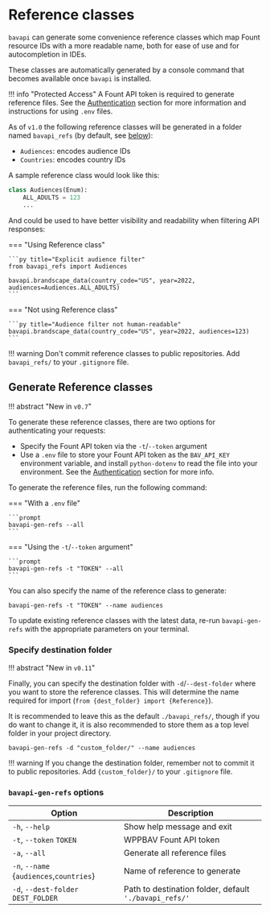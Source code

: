 # Reference classes

`bavapi` can generate some convenience reference classes which map Fount resource IDs with a more readable name, both for ease of use and for autocompletion in IDEs.

These classes are automatically generated by a console command that becomes available once `bavapi` is installed.

!!! info "Protected Access"
    A Fount API token is required to generate reference files. See the [Authentication](authentication.md) section for more information and instructions for using `.env` files.

As of `v1.0` the following reference classes will be generated in a folder named `bavapi_refs` (by default, see [below](#specify-destination-folder)):

- `Audiences`: encodes audience IDs
- `Countries`: encodes country IDs

A sample reference class would look like this:

```py
class Audiences(Enum):
    ALL_ADULTS = 123
    ...
```

And could be used to have better visibility and readability when filtering API responses:

=== "Using Reference class"

    ```py title="Explicit audience filter"
    from bavapi_refs import Audiences

    bavapi.brandscape_data(country_code="US", year=2022, audiences=Audiences.ALL_ADULTS)
    ```

=== "Not using Reference class"

    ```py title="Audience filter not human-readable"
    bavapi.brandscape_data(country_code="US", year=2022, audiences=123)
    ```

!!! warning
    Don't commit reference classes to public repositories. Add `bavapi_refs/` to your `.gitignore` file.

## Generate Reference classes

!!! abstract "New in `v0.7`"

To generate these reference classes, there are two options for authenticating your requests:

- Specify the Fount API token via the `-t`/`--token` argument
- Use a `.env` file to store your Fount API token as the `BAV_API_KEY` environment variable, and install `python-dotenv` to read the file into your environment. See the [Authentication](authentication.md#recommended-way-to-manage-api-keys) section for more info.

To generate the reference files, run the following command:

=== "With a `.env` file"

    ```prompt
    bavapi-gen-refs --all
    ```

=== "Using the `-t`/`--token` argument"

    ```prompt
    bavapi-gen-refs -t "TOKEN" --all
    ```

You can also specify the name of the reference class to generate:

```prompt
bavapi-gen-refs -t "TOKEN" --name audiences
```

To update existing reference classes with the latest data, re-run `bavapi-gen-refs` with the appropriate parameters on your terminal.

### Specify destination folder

!!! abstract "New in `v0.11`"

Finally, you can specify the destination folder with `-d`/`--dest-folder` where you want to store the reference classes. This will determine the name required for import (`from {dest_folder} import {Reference}`).

It is recommended to leave this as the default `./bavapi_refs/`, though if you do want to change it, it is also recommended to store them as a top level folder in your project directory.

```prompt
bavapi-gen-refs -d "custom_folder/" --name audiences
```

!!! warning
    If you change the destination folder, remember not to commit it to public repositories. Add `{custom_folder}/` to your `.gitignore` file.

### `bavapi-gen-refs` options

| Option                                   | Description                                               |
| ---------------------------------------- | --------------------------------------------------------- |
| `-h`, `--help`                           | Show help message and exit                                |
| `-t`, `--token` `TOKEN`                  | WPPBAV Fount API token                                    |
| `-a`, `--all`                            | Generate all reference files                              |
| `-n`, `--name` {`audiences`,`countries`} | Name of reference to generate                             |
| `-d`, `--dest-folder` `DEST_FOLDER`      | Path to destination folder, default `'./bavapi_refs/'` |
